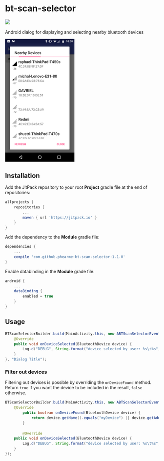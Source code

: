 # bt-scan-selector
[![](https://jitpack.io/v/phearme/bt-scan-selector.svg)](https://jitpack.io/#phearme/bt-scan-selector)

Android dialog for displaying and selecting nearby bluetooth devices

<img src="art/s001.png"  width="45%" />

## Installation
Add the JitPack repository to your root **Project** gradle file at the end of repositories:
```gradle
allprojects {
	repositories {
		...
		maven { url 'https://jitpack.io' }
	}
}
```
Add the dependency to the **Module** gradle file:
```gradle
dependencies {
	...
	compile 'com.github.phearme:bt-scan-selector:1.1.0'
}
```
Enable databinding in the **Module** grade file:
```gradle
android {
    ...
    dataBinding {
        enabled = true
    }
}
```

## Usage
```java
BTScanSelectorBuilder.build(MainActivity.this, new ABTScanSelectorEventsHandler() {
	@Override
	public void onDeviceSelected(BluetoothDevice device) {
		Log.d("DEBUG", String.format("device selected by user: %s\t%s", device.getName(), device.getAddress()));
	}
}, "Dialog Title");
```
### Filter out devices
Filtering out devices is possible by overriding the `onDeviceFound` method. Return `true` if you want the device to be included in the result, `false` otherwise.
```java
BTScanSelectorBuilder.build(MainActivity.this, new ABTScanSelectorEventsHandler() {
	@Override
    	public boolean onDeviceFound(BluetoothDevice device) {
        	return device.getName().equals("myDevice") || device.getAddress().equals("AA:BB:CC:DD:EE:FF");
    	}
    
    	@Override
	public void onDeviceSelected(BluetoothDevice device) {
		Log.d("DEBUG", String.format("device selected by user: %s\t%s", device.getName(), device.getAddress()));
	}
});

```
